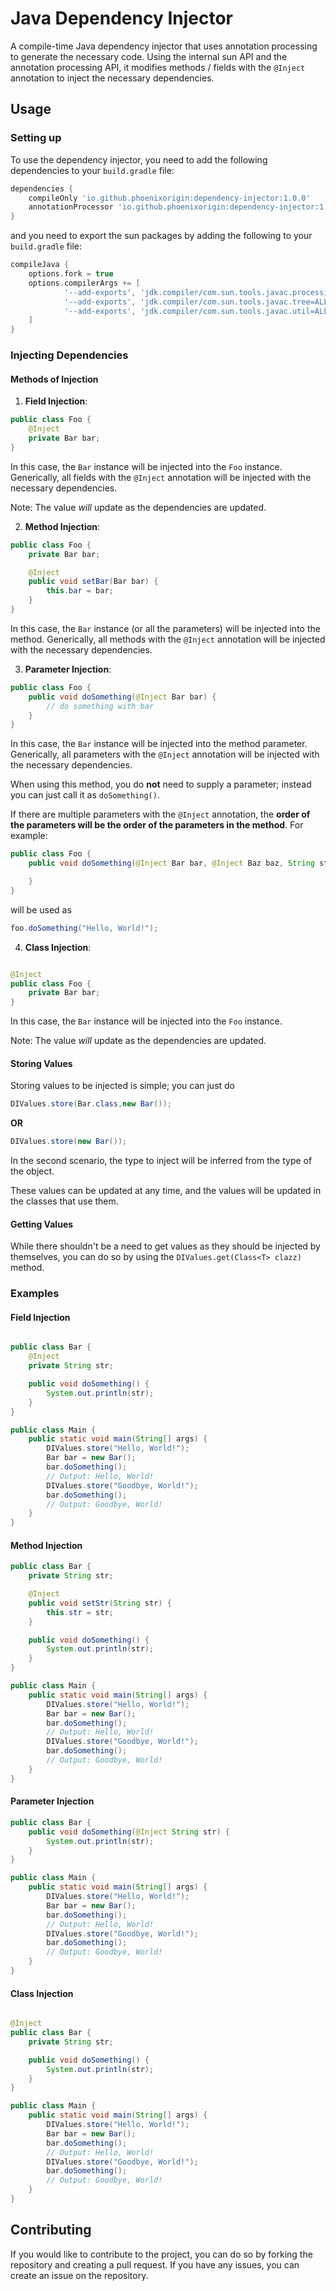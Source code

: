 # Java Dependency Injector

A compile-time Java dependency injector that uses annotation processing to generate the necessary code. Using the
internal sun API and the annotation processing API, it modifies methods / fields with the `@Inject` annotation to inject
the necessary dependencies.

## Usage

### Setting up

To use the dependency injector, you need to add the following dependencies to your `build.gradle` file:

```groovy
dependencies {
    compileOnly 'io.github.phoenixorigin:dependency-injector:1.0.0'
    annotationProcessor 'io.github.phoenixorigin:dependency-injector:1.0.0'
}
```

and you need to export the sun packages by adding the following to your `build.gradle` file:

```groovy
compileJava {
    options.fork = true
    options.compilerArgs += [
            '--add-exports', 'jdk.compiler/com.sun.tools.javac.processing=ALL-UNNAMED',
            '--add-exports', 'jdk.compiler/com.sun.tools.javac.tree=ALL-UNNAMED',
            '--add-exports', 'jdk.compiler/com.sun.tools.javac.util=ALL-UNNAMED'
    ]
}
```

### Injecting Dependencies

#### Methods of Injection

1. **Field Injection**:

```java
public class Foo {
    @Inject
    private Bar bar;
}
```

In this case, the `Bar` instance will be injected into the `Foo` instance. Generically, all fields with the `@Inject`
annotation will be injected with the necessary dependencies.

Note: The value *will* update as the dependencies are updated.

2. **Method Injection**:

```java
public class Foo {
    private Bar bar;

    @Inject
    public void setBar(Bar bar) {
        this.bar = bar;
    }
}
```

In this case, the `Bar` instance (or all the parameters) will be injected into the method. Generically, all methods with
the `@Inject` annotation will be injected with the necessary dependencies.

3. **Parameter Injection**:

```java
public class Foo {
    public void doSomething(@Inject Bar bar) {
        // do something with bar
    }
}
```

In this case, the `Bar` instance will be injected into the method parameter. Generically, all parameters with
the `@Inject` annotation will be injected with the necessary dependencies.

When using this method, you do **not** need to supply a parameter; instead you can just call it as `doSomething()`.

If there are multiple parameters with the `@Inject` annotation, the **order of the parameters will be the order of the
parameters in the method**. For example:

```java
public class Foo {
    public void doSomething(@Inject Bar bar, @Inject Baz baz, String str) {

    }
}
```

will be used as

```java
foo.doSomething("Hello, World!");
```

4. **Class Injection**:

```java

@Inject
public class Foo {
    private Bar bar;
}
```

In this case, the `Bar` instance will be injected into the `Foo` instance.

Note: The value *will* update as the dependencies are updated.

#### Storing Values

Storing values to be injected is simple; you can just do

```java
DIValues.store(Bar.class,new Bar());
```

**OR**

```java
DIValues.store(new Bar());
```

In the second scenario, the type to inject will be inferred from the type of the object.

These values can be updated at any time, and the values will be updated in the classes that use them.

#### Getting Values

While there shouldn't be a need to get values as they should be injected by themselves, you can do so by using
the `DIValues.get(Class<T> clazz)` method.

### Examples

#### Field Injection

```java

public class Bar {
    @Inject
    private String str;

    public void doSomething() {
        System.out.println(str);
    }
}
```

```java
public class Main {
    public static void main(String[] args) {
        DIValues.store("Hello, World!");
        Bar bar = new Bar();
        bar.doSomething();
        // Output: Hello, World!
        DIValues.store("Goodbye, World!");
        bar.doSomething();
        // Output: Goodbye, World!
    }
}
```

#### Method Injection

```java
public class Bar {
    private String str;

    @Inject
    public void setStr(String str) {
        this.str = str;
    }

    public void doSomething() {
        System.out.println(str);
    }
}
```

```java
public class Main {
    public static void main(String[] args) {
        DIValues.store("Hello, World!");
        Bar bar = new Bar();
        bar.doSomething();
        // Output: Hello, World!
        DIValues.store("Goodbye, World!");
        bar.doSomething();
        // Output: Goodbye, World!
    }
}
```

#### Parameter Injection

```java
public class Bar {
    public void doSomething(@Inject String str) {
        System.out.println(str);
    }
}
```

```java
public class Main {
    public static void main(String[] args) {
        DIValues.store("Hello, World!");
        Bar bar = new Bar();
        bar.doSomething();
        // Output: Hello, World!
        DIValues.store("Goodbye, World!");
        bar.doSomething();
        // Output: Goodbye, World!
    }
}
```

#### Class Injection

```java

@Inject
public class Bar {
    private String str;

    public void doSomething() {
        System.out.println(str);
    }
}
```

```java
public class Main {
    public static void main(String[] args) {
        DIValues.store("Hello, World!");
        Bar bar = new Bar();
        bar.doSomething();
        // Output: Hello, World!
        DIValues.store("Goodbye, World!");
        bar.doSomething();
        // Output: Goodbye, World!
    }
}
```

## Contributing

If you would like to contribute to the project, you can do so by forking the repository and creating a pull request. If
you have any issues, you can create an issue on the repository.